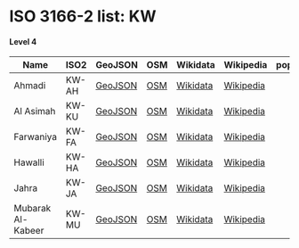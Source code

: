 # ISO 3166-2 list: KW


#### Level 4
Name | ISO2 | GeoJSON | OSM | Wikidata | Wikipedia | population 
--- | --- | --- | --- | --- | --- | --: 
Ahmadi | KW-AH | [GeoJSON](../../geojson/q8/iso2/KW/KW-AH.geojson) | [OSM](https://www.openstreetmap.org/relation/4579477) | [Wikidata](https://www.wikidata.org/wiki/Q552354) | [Wikipedia](http://en.wikipedia.org/wiki/ar%3A%D9%85%D8%AD%D8%A7%D9%81%D8%B8%D8%A9%20%D8%A7%D9%84%D8%A3%D8%AD%D9%85%D8%AF%D9%8A) | 
Al Asimah | KW-KU | [GeoJSON](../../geojson/q8/iso2/KW/KW-KU.geojson) | [OSM](https://www.openstreetmap.org/relation/4579478) | [Wikidata](https://www.wikidata.org/wiki/Q1046645) | [Wikipedia](http://en.wikipedia.org/wiki/en%3ACapital%20Governorate%20%28Kuwait%29) | 
Farwaniya | KW-FA | [GeoJSON](../../geojson/q8/iso2/KW/KW-FA.geojson) | [OSM](https://www.openstreetmap.org/relation/4579479) | [Wikidata](https://www.wikidata.org/wiki/Q1072757) | [Wikipedia](http://en.wikipedia.org/wiki/ar%3A%D9%85%D8%AD%D8%A7%D9%81%D8%B8%D8%A9%20%D8%A7%D9%84%D9%81%D8%B1%D9%88%D8%A7%D9%86%D9%8A%D8%A9) | 
Hawalli | KW-HA | [GeoJSON](../../geojson/q8/iso2/KW/KW-HA.geojson) | [OSM](https://www.openstreetmap.org/relation/4579480) | [Wikidata](https://www.wikidata.org/wiki/Q747432) | [Wikipedia](http://en.wikipedia.org/wiki/en%3AHawalli%20Governorate) | 
Jahra | KW-JA | [GeoJSON](../../geojson/q8/iso2/KW/KW-JA.geojson) | [OSM](https://www.openstreetmap.org/relation/4579481) | [Wikidata](https://www.wikidata.org/wiki/Q405701) | [Wikipedia](http://en.wikipedia.org/wiki/en%3AJahra%20Governorate) | 
Mubarak Al-Kabeer | KW-MU | [GeoJSON](../../geojson/q8/iso2/KW/KW-MU.geojson) | [OSM](https://www.openstreetmap.org/relation/4579482) | [Wikidata](https://www.wikidata.org/wiki/Q913370) | [Wikipedia](http://en.wikipedia.org/wiki/en%3AMubarak%20Al-Kabeer%20Governorate) | 
